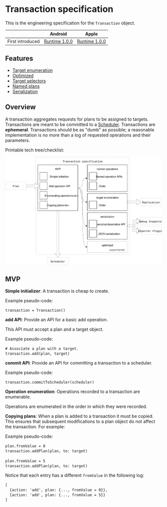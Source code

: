 # Transaction specification

This is the engineering specification for the `Transaction` object.

|  | Android | Apple |
| --- | --- | --- |
| First introduced | [Runtime 1.0.0](https://github.com/material-motion/material-motion-runtime-android/releases) | [Runtime 1.0.0](https://github.com/material-motion/material-motion-runtime-objc/releases/tag/v1.0.0) |

## Features

* [Target enumeration](transaction-enumeration.md)
* [Optimized](transaction-optimized.md)
* [Target selectors](target-selectors.md)
* [Named plans](named-plans.md)
* [Serialization](serialization.md)

## Overview

A transaction aggregates requests for plans to be assigned to targets. Transactions are meant to be committed to a [Scheduler](scheduler.md). Transactions are **ephemeral**. Transactions should be as "dumb" as possible; a reasonable implementation is no more than a log of requested operations and their parameters.

Printable tech tree\/checklist:

![](../../_assets/TransactionTechTree.svg)

## MVP

**Simple initializer**: A transaction is cheap to create.

Example pseudo-code:

```
transaction = Transaction()
```

**add API**: Provide an API for a basic add operation.

This API must accept a plan and a target object.

Example pseudo-code:

```
# Associate a plan with a target.
transaction.add(plan, target)
```

**commit API**: Provide an API for committing a transaction to a scheduler.

Example pseudo-code:

```
transaction.commitToScheduler(scheduler)
```

**Operation enumeration**: Operations recorded to a transaction are enumerable.

Operations are enumerated in the order in which they were recorded.

**Copying plans**: When a plan is added to a transaction it must be copied. This ensures that subsequent modifications to a plan object do not affect the transaction. For example:

Example pseudo-code:

```
plan.fromValue = 0
transaction.addPlan(plan, to: target)

plan.fromValue = 5
transaction.addPlan(plan, to: target)
```

Notice that each entry has a different `fromValue` in the following log:

```
[
  {action: 'add', plan: {..., fromValue = 0}}, 
  {action: 'add', plan: {..., fromValue = 5}}
]
```

